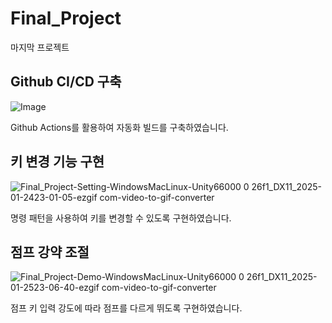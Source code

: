 # Final_Project
마지막 프로젝트


## Github CI/CD 구축
![Image](https://github.com/user-attachments/assets/f97c08f0-135c-45c0-a6ce-a9ca4ef220e6)

Github Actions를 활용하여 자동화 빌드를 구축하였습니다.

## 키 변경 기능 구현
![Final_Project-Setting-WindowsMacLinux-Unity66000 0 26f1_DX11_2025-01-2423-01-05-ezgif com-video-to-gif-converter](https://github.com/user-attachments/assets/f8652c26-1047-42bc-988f-3b41ad6610c1)

명령 패턴을 사용하여 키를 변경할 수 있도록 구현하였습니다.

## 점프 강약 조절
![Final_Project-Demo-WindowsMacLinux-Unity66000 0 26f1_DX11_2025-01-2523-06-40-ezgif com-video-to-gif-converter](https://github.com/user-attachments/assets/dd23c803-5378-4149-9083-c2f238a45110)

점프 키 입력 강도에 따라 점프를 다르게 뛰도록 구현하였습니다.
